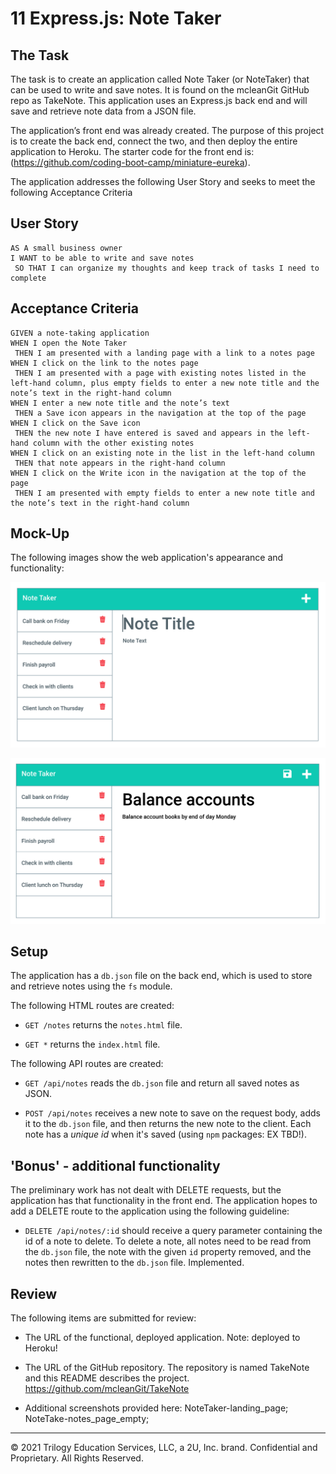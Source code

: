 # 11 Express.js: Note Taker

## The Task

The task is to create an application called Note Taker (or NoteTaker) that can be used to write and save notes. It is found on the mcleanGit GitHub repo as TakeNote.
This application uses an Express.js back end and will save and retrieve note data from a JSON file.

The application’s front end was already created. The purpose of this project is to create the back end, connect the two, and then deploy the entire application to Heroku. The starter code for the front end is: (https://github.com/coding-boot-camp/miniature-eureka).

The application addresses the following User Story and seeks to meet the following Acceptance Criteria

## User Story

```
AS A small business owner
I WANT to be able to write and save notes
 SO THAT I can organize my thoughts and keep track of tasks I need to complete
```

## Acceptance Criteria

```
GIVEN a note-taking application
WHEN I open the Note Taker
 THEN I am presented with a landing page with a link to a notes page
WHEN I click on the link to the notes page
 THEN I am presented with a page with existing notes listed in the left-hand column, plus empty fields to enter a new note title and the note’s text in the right-hand column
WHEN I enter a new note title and the note’s text
 THEN a Save icon appears in the navigation at the top of the page
WHEN I click on the Save icon
 THEN the new note I have entered is saved and appears in the left-hand column with the other existing notes
WHEN I click on an existing note in the list in the left-hand column
 THEN that note appears in the right-hand column
WHEN I click on the Write icon in the navigation at the top of the page
 THEN I am presented with empty fields to enter a new note title and the note’s text in the right-hand column
```

## Mock-Up

The following images show the web application's appearance and functionality: 

![Existing notes are listed in the left-hand column with empty fields on the right-hand side for the new note’s title and text.](./Assets/11-express-homework-demo-01.png)

![Note titled “Balance accounts” reads, “Balance account books by end of day Monday,” with other notes listed on the left.](./Assets/11-express-homework-demo-02.png)

## Setup

The application has a `db.json` file on the back end, which is used to store and retrieve notes using the `fs` module.

The following HTML routes are created:

* `GET /notes` returns the `notes.html` file.

* `GET *`  returns the `index.html` file.

The following API routes are created:

* `GET /api/notes` reads the `db.json` file and return all saved notes as JSON.

* `POST /api/notes` receives a new note to save on the request body, adds it to the `db.json` file, and then returns the new note to the client. 
Each note has a *unique id* when it's saved (using `npm` packages: EX TBD!).

## 'Bonus' - additional functionality

The preliminary work has not dealt with DELETE requests, but the application has that functionality in the front end. 
The application hopes to add a DELETE route to the application using the following guideline:

* `DELETE /api/notes/:id` should receive a query parameter containing the id of a note to delete. To delete a note, all notes need to be read from the `db.json` file, the note with the given `id` property removed, and the notes then rewritten to the `db.json` file.  Implemented.

## Review

The following items are submitted for review:

* The URL of the functional, deployed application.
  Note: deployed to Heroku!

* The URL of the GitHub repository. The repository is named TakeNote and this README describes the project.
  https://github.com/mcleanGit/TakeNote

* Additional screenshots provided here:
  NoteTaker-landing_page; NoteTake-notes_page_empty; 



- - -
© 2021 Trilogy Education Services, LLC, a 2U, Inc. brand. Confidential and Proprietary. All Rights Reserved.
